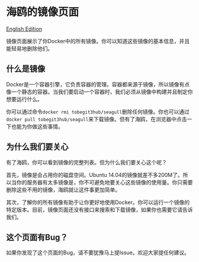 
# 海鸥的镜像页面

[English Edition](2014-10-15-seagull-images-page.md)

镜像页面展示了你Docker中的所有镜像。你可以知道这些镜像的基本信息，并且能轻易地删除他们。

## 什么是镜像

Docker是一个容器引擎，它负责容器的管理。容器都来源于镜像，所以镜像有点像一个静态的容器。当我们要启动一个容器时，我们必须从镜像中构建并且制定你想要运行什么。

你可以通过命令`docker rmi tobegit3hub/seagull`删除任何镜像。你也可以通过`docker pull tobegit3hub/seagull`来下载镜像。但有了海鸥，在浏览器中点击一下也能为你做这些事情。

## 为什么我们要关心

有了海鸥，你可以看到镜像的完整列表。但为什么我们要关心这个呢？

首先，镜像是会占用你的磁盘空间。Ubuntu 14.04的镜像就差不多200M了。所以当你的服务器有太多镜像是，你不可避免地要关心这些镜像的使用量。你只需要删除这些不用的镜像，海鸥就让这件事更加简单。

其次，了解你的所有镜像有助于让你更好地使用Docker。你可以运行一个镜像的特定版本。目前，镜像页面还没有接口来搜索和下载镜像，如果你也需要它请告诉我们。

## 这个页面有Bug？

如果你发现了这个页面的Bug，请不要犹豫马上提Issue。欢迎大家提任何建议。
